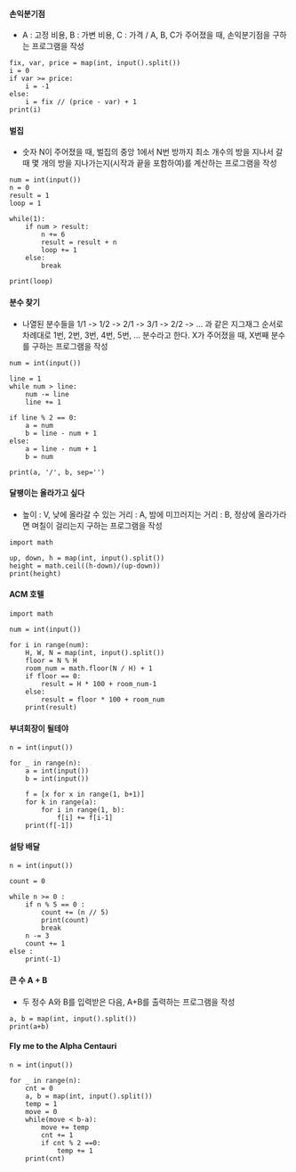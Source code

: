 #### 손익분기점
- A : 고정 비용, B : 가변 비용, C : 가격 / A, B, C가 주어졌을 때, 손익분기점을 구하는 프로그램을 작성
```
fix, var, price = map(int, input().split())
i = 0
if var >= price:
    i = -1
else:
    i = fix // (price - var) + 1
print(i)
```

#### 벌집
- 숫자 N이 주어졌을 때, 벌집의 중앙 1에서 N번 방까지 최소 개수의 방을 지나서 갈 때 몇 개의 방을 지나가는지(시작과 끝을 포함하여)를 계산하는 프로그램을 작성
```
num = int(input())
n = 0
result = 1
loop = 1

while(1):
    if num > result:
        n += 6
        result = result + n
        loop += 1
    else:
        break

print(loop)
```

#### 분수 찾기
- 나열된 분수들을 1/1 -> 1/2 -> 2/1 -> 3/1 -> 2/2 -> … 과 같은 지그재그 순서로 차례대로 1번, 2번, 3번, 4번, 5번, … 분수라고 한다. X가 주어졌을 때, X번째 분수를 구하는 프로그램을 작성
```
num = int(input())

line = 1
while num > line:
    num -= line
    line += 1

if line % 2 == 0:
    a = num
    b = line - num + 1
else:
    a = line - num + 1
    b = num

print(a, '/', b, sep='')
```

#### 달팽이는 올라가고 싶다
- 높이 : V, 낮에 올라갈 수 있는 거리 : A, 밤에 미끄러지는 거리 : B, 정상에 올라가라면 며칠이 걸리는지 구하는 프로그램을 작성
```
import math

up, down, h = map(int, input().split())
height = math.ceil((h-down)/(up-down))
print(height)
```

#### ACM 호텔
```
import math

num = int(input())

for i in range(num):
    H, W, N = map(int, input().split())
    floor = N % H
    room_num = math.floor(N / H) + 1
    if floor == 0:
        result = H * 100 + room_num-1
    else:
        result = floor * 100 + room_num
    print(result)
```

#### 부녀회장이 될테야
```
n = int(input())

for _ in range(n):
    a = int(input())
    b = int(input())

    f = [x for x in range(1, b+1)]  
    for k in range(a):  
        for i in range(1, b):  
            f[i] += f[i-1]  
    print(f[-1])  
```

#### 설탕 배달
```
n = int(input())

count = 0

while n >= 0 :
    if n % 5 == 0 : 
        count += (n // 5)
        print(count)
        break
    n -= 3  
    count += 1 
else :
    print(-1)
```

#### 큰 수 A + B
- 두 정수 A와 B를 입력받은 다음, A+B를 출력하는 프로그램을 작성
```
a, b = map(int, input().split())
print(a+b)
```

#### Fly me to the Alpha Centauri
```
n = int(input())

for _ in range(n):
    cnt = 0
    a, b = map(int, input().split())
    temp = 1
    move = 0
    while(move < b-a):
        move += temp
        cnt += 1
        if cnt % 2 ==0:
            temp += 1
    print(cnt)
      
```
 



